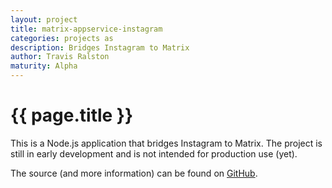 ```yaml
---
layout: project
title: matrix-appservice-instagram
categories: projects as
description: Bridges Instagram to Matrix
author: Travis Ralston
maturity: Alpha
---
```


# {{ page.title }}

This is a Node.js application that bridges Instagram to Matrix. The project is still in early development and is not intended for production use (yet).

The source (and more information) can be found on [GitHub](https://github.com/turt2live/matrix-appservice-instagram).
